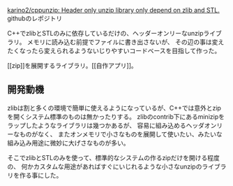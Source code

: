 [karino2/cppunzip: Header only unzip library only depend on zlib and STL.](https://github.com/karino2/cppunzip) githubのレポジトリ

C++でzlibとSTLのみに依存しているだけの、ヘッダーオンリーなunzipライブラリ。
メモリに読み込む前提でファイルに書き出さないが、
その辺の事は変えたくなったら変えられるようないじりやすいコードベースを目指して作った。

[[zip]]を展開するライブラリ。[[自作アプリ]]。

## 開発動機

zlibは割と多くの環境で簡単に使えるようになっているが、C++では意外とzipを開くシステム標準のものは無かったりする。
zlibのcontrib下にあるminizipをラップしたようなライブラリは幾つかあるが、
容易に組み込めるヘッダオンリーなものがなく、
またオンメモリで小さなものを展開して使いたい、みたいな組み込み用途に微妙に大げさなものが多い。

そこでzlibとSTLのみを使って、標準的なシステムの作るzipだけを開ける程度の、
何かカスタムな用途があればすぐにいじれるような小さなunzipのライブラリを作る事にした。